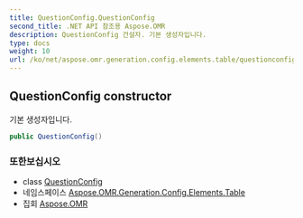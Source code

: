 ```yaml
---
title: QuestionConfig.QuestionConfig
second_title: .NET API 참조용 Aspose.OMR
description: QuestionConfig 건설자. 기본 생성자입니다.
type: docs
weight: 10
url: /ko/net/aspose.omr.generation.config.elements.table/questionconfig/questionconfig/
---
```

## QuestionConfig constructor

기본 생성자입니다.

```csharp
public QuestionConfig()
```

### 또한보십시오

* class [QuestionConfig](../)
* 네임스페이스 [Aspose.OMR.Generation.Config.Elements.Table](../../questionconfig/)
* 집회 [Aspose.OMR](../../../)


